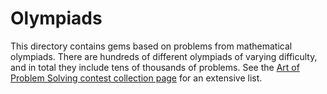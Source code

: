 # Olympiads

This directory contains gems based on problems from mathematical olympiads. There are hundreds of different olympiads of varying difficulty, and in total they include tens of thousands of problems. See the [Art of Problem Solving contest collection page](https://artofproblemsolving.com/community/c13_contest_collections) for an extensive list.